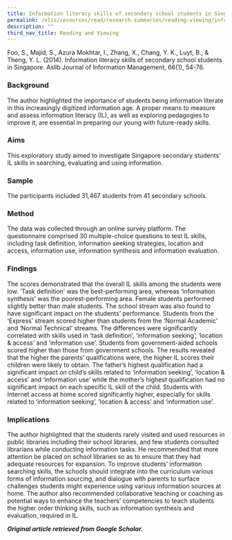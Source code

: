 ```yaml
---
title: Information literacy skills of secondary school students in Singapore
permalink: /elis/resources/read/research-summaries/reading-viewing/information-literacy-skills-secondary-school/
description: ""
third_nav_title: Reading and Viewing
---
```

Foo, S., Majid, S., Azura Mokhtar, I., Zhang, X., Chang, Y. K., Luyt, B., & Theng, Y. L. (2014). Information literacy skills of secondary school students in Singapore. Aslib Journal of Information Management, 66(1), 54-76.

### Background

The author highlighted the importance of students being information literate in this increasingly digitized information age. A proper means to measure and assess information literacy (IL), as well as exploring pedagogies to improve it, are essential in preparing our young with future-ready skills.

### Aims

This exploratory study aimed to investigate Singapore secondary students’ IL skills in searching, evaluating and using information.

### Sample

The participants included 31,467 students from 41 secondary schools.

### Method

The data was collected through an online survey platform. The questionnaire comprised 30 multiple-choice questions to test IL skills, including task definition, information seeking strategies, location and access, information use, information synthesis and information evaluation.

### Findings

The scores demonstrated that the overall IL skills among the students were low. ’Task definition’ was the best-performing area, whereas ‘information synthesis’ was the poorest-performing area. Female students performed slightly better than male students. The school stream was also found to have significant impact on the students’ performance. Students from the ‘Express’ stream scored higher than students from the ‘Normal Academic’ and ‘Normal Technical’ streams. The differences were significantly correlated with skills used in ‘task definition’, ‘information seeking’, ‘location & access’ and ‘information use’. Students from government-aided schools scored higher than those from government schools. The results revealed that the higher the parents’ qualifications were, the higher IL scores their children were likely to obtain. The father’s highest qualification had a significant impact on child’s skills related to ‘information seeking’, ‘location & access’ and ‘information use’ while the mother’s highest qualification had no significant impact on each specific IL skill of the child. Students with Internet access at home scored significantly higher, especially for skills related to ‘information seeking’, ‘location & access’ and ‘information use’.

### Implications

The author highlighted that the students rarely visited and used resources in public libraries including their school libraries, and few students consulted librarians while conducting information tasks. He recommended that more attention be placed on school libraries so as to ensure that they had adequate resources for expansion. To improve students’ information searching skills, the schools should integrate into the curriculum various forms of information sourcing, and dialogue with parents to surface challenges students might experience using various information sources at home. The author also recommended collaborative teaching or coaching as potential ways to enhance the teachers’ competencies to teach students the higher order thinking skills, such as information synthesis and evaluation, required in IL.


_**Original article retrieved from Google Scholar.**_ 
